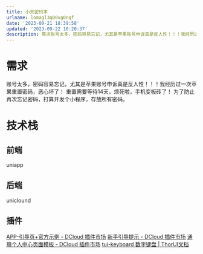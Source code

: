 ```yaml
---
title: 小天密码本
urlname: lomagl3q00vg0nqf
date: '2023-09-21 18:39:58'
updated: '2023-09-22 10:20:37'
description: 需求账号太多，密码容易忘记，尤其是苹果账号申诉真是反人性！！！我经历过一次苹果重置密码，恶心坏了！ 重置需要等待14天，烦死啦，手机变板砖了！为了防止再次忘记密码，打算开发个小程序，存放所有密码。技术栈前端uniapp后端uniclound插件APP-引导页+官方示例 - DCloud 插件市...
---
```

# 需求
账号太多，密码容易忘记，尤其是苹果账号申诉真是反人性！！！我经历过一次苹果重置密码，恶心坏了！ 重置需要等待14天，烦死啦，手机变板砖了！
为了防止再次忘记密码，打算开发个小程序，存放所有密码。
# 技术栈
## 前端
uniapp
## 后端
uniclound
## 插件
[APP-引导页+官方示例 - DCloud 插件市场](https://ext.dcloud.net.cn/plugin?id=192)
[新手引导提示 - DCloud 插件市场](https://ext.dcloud.net.cn/plugin?id=6653)
[通用个人中心页面模板 - DCloud 插件市场](https://ext.dcloud.net.cn/plugin?id=12646)
[tui-keyboard 数字键盘 | ThorUI文档](https://thorui.cn/doc/docs/thorui/tui-keyboard.html)
